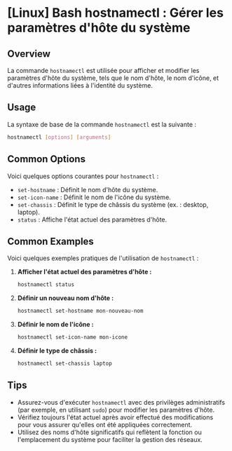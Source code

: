 # [Linux] Bash hostnamectl : Gérer les paramètres d'hôte du système

## Overview
La commande `hostnamectl` est utilisée pour afficher et modifier les paramètres d'hôte du système, tels que le nom d'hôte, le nom d'icône, et d'autres informations liées à l'identité du système.

## Usage
La syntaxe de base de la commande `hostnamectl` est la suivante :

```bash
hostnamectl [options] [arguments]
```

## Common Options
Voici quelques options courantes pour `hostnamectl` :

- `set-hostname` : Définit le nom d'hôte du système.
- `set-icon-name` : Définit le nom de l'icône du système.
- `set-chassis` : Définit le type de châssis du système (ex. : desktop, laptop).
- `status` : Affiche l'état actuel des paramètres d'hôte.

## Common Examples
Voici quelques exemples pratiques de l'utilisation de `hostnamectl` :

1. **Afficher l'état actuel des paramètres d'hôte :**
   ```bash
   hostnamectl status
   ```

2. **Définir un nouveau nom d'hôte :**
   ```bash
   hostnamectl set-hostname mon-nouveau-nom
   ```

3. **Définir le nom de l'icône :**
   ```bash
   hostnamectl set-icon-name mon-icone
   ```

4. **Définir le type de châssis :**
   ```bash
   hostnamectl set-chassis laptop
   ```

## Tips
- Assurez-vous d'exécuter `hostnamectl` avec des privilèges administratifs (par exemple, en utilisant `sudo`) pour modifier les paramètres d'hôte.
- Vérifiez toujours l'état actuel après avoir effectué des modifications pour vous assurer qu'elles ont été appliquées correctement.
- Utilisez des noms d'hôte significatifs qui reflètent la fonction ou l'emplacement du système pour faciliter la gestion des réseaux.